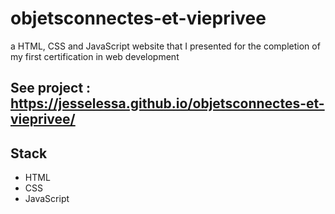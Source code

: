 # objetsconnectes-et-vieprivee
a HTML, CSS and JavaScript website that I presented for the completion of my first certification in web development

## See project : https://jesselessa.github.io/objetsconnectes-et-vieprivee/

## Stack
- HTML
- CSS
- JavaScript

